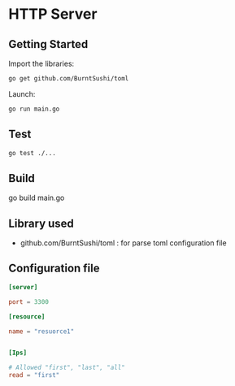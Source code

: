 
# HTTP Server

## Getting Started

Import the libraries:

```bash
go get github.com/BurntSushi/toml
```

Launch:

```bash
go run main.go
```

## Test

```bash
go test ./...
```


## Build

go build main.go

## Library used

* github.com/BurntSushi/toml  : for parse toml configuration file

## Configuration file

```toml
[server]

port = 3300

[resource]

name = "resuorce1"


[Ips] 

# Allowed "first", "last", "all"
read = "first"
```
